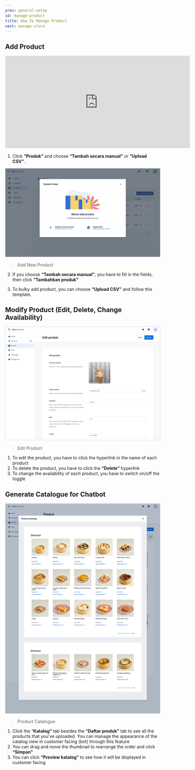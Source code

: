 ```yaml
---
prev: general-setup
id: manage-product
title: How To Manage Product
next: manage-store
---
```


## Add Product

<iframe width="600" height="300" src="https://www.youtube.com/embed/B3JUihKdwX4?list=PLy86Ve1I7c3iZrOzmqE16D0ZVIjoDFRQw" title="YouTube video player" frameborder="0" allow="accelerometer; autoplay; clipboard-write; encrypted-media; gyroscope; picture-in-picture" allowfullscreen></iframe>

1. Click **“Produk”** and choose **“Tambah secara manual”** or **“Upload CSV”**.

![Qios illustration](./images/image6.png)

> Add New Product

2. If you choose **“Tambah secara manual”**, you have to fill in the fields, then click **“Tambahkan produk”**

3. To bulky add product, you can choose **“Upload CSV”** and follow this template.

## Modify Product (Edit, Delete, Change Availability)

![Qios illustration](./images/image7.png)

> Edit Product

1. To edit the product, you have to click the hyperlink in the name of each product
2. To delete the product, you have to click the **“Delete”** hyperlink
3. To change the availability of each product, you have to switch on/off the toggle

## Generate Catalogue for Chatbot

![Qios illustration](./images/image8.png)

> Product Catalogue

1. Click the “**Katalog”** tab besides the **“Daftar produk”** tab to see all the products that you’ve uploaded. You can manage the appearance of the catalog view in customer facing (bot) through this feature
2. You can drag and move the thumbnail to rearrange the order and click **“Simpan”**
3. You can click **“Preview katalog”** to see how it will be displayed in customer facing
